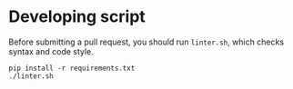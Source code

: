 # Developing script

Before submitting a pull request, you should run `linter.sh`, which checks syntax and code style.

```
pip install -r requirements.txt
./linter.sh
```
